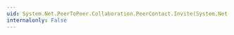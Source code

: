 ```yaml
---
uid: System.Net.PeerToPeer.Collaboration.PeerContact.Invite(System.Net.PeerToPeer.Collaboration.PeerEndPoint)
internalonly: False
---
```

